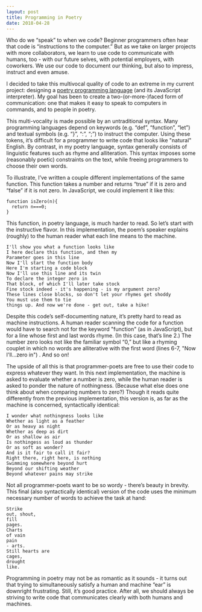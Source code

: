 ```yaml
---
layout: post
title: Programming in Poetry
date: 2018-04-28
---
```


Who do we “speak” to when we code? Beginner programmers often hear that code is “instructions to the computer.” But as we take on larger projects with more collaborators, we learn to use code to communicate with humans, too - with our future selves, with potential employers, with coworkers. We use our code to document our thinking, but also to impress, instruct and even amuse.

I decided to take this multivocal quality of code to an extreme in my current project: designing a [poetry programming language](https://github.com/sarahwelzgeselowitz/poetry-lang/) (and its JavaScript interpreter). My goal has been to create a two-(or-more-)faced form of communication: one that makes it easy to speak to computers in commands, and to people in poetry.

This multi-vocality is made possible by an untraditional syntax. Many programming languages depend on keywords (e.g. “def”, “function”, “let”) and textual symbols (e.g. “}”, “:”, “;”) to instruct the computer. Using these tokens, it’s difficult for a programmer to write code that looks like "natural" English. By contrast, in my poetry language, syntax  generally consists of linguistic features such as rhyme and alliteration. This syntax imposes some (reasonably poetic) constraints on the text, while freeing programmers to choose their own words.

To illustrate, I’ve written a couple different implementations of the same function. This function takes a number and returns “true” if it is zero and “false” if it is not zero.  In JavaScript, we could implement it like this:

```
function isZero(n){
  return n===0;
}
```

This function, in poetry language, is much harder to read. So let’s start with the instructive flavor.  In this implementation, the poem’s speaker explains (roughly) to the human reader what each line means to the machine.

```
I'll show you what a function looks like
I here declare this function, and then my
Parameter goes in this line
Now I'll start the function body
Here I'm starting a code block
Now I'll use this line and its twin
To declare the integer zero in
That block, of which I'll later take stock
Fine stock indeed - it's happening - is my argument zero?
These lines close blocks, so don't let your rhymes get shoddy
You must use them to tie
things up. And now we're done - get out, take a hike!
```

Despite this code’s self-documenting nature, it’s pretty hard to read as machine instructions. A human reader scanning the code for a function would have to search not for the keyword "function" (as in JavaScript), but for a line whose first and last words rhyme. (In this case, that’s line 2.) The number zero looks not like the familiar symbol “0,” but like a rhyming couplet in which no words are alliterative with the first word (lines 6-7, "Now I'll...zero in") . And so on!

The upside of all this is that programmer-poets are free to use their code to express whatever they want. In this next implementation, the machine is asked to evaluate whether a number is zero, while the human reader is asked to ponder the nature of nothingness. (Because what else does one think about when comparing numbers to zero?) Though it reads quite differently from the previous implementation, this version is, as far as the machine is concerned, syntactically identical:

```
I wonder what nothingness looks like
Whether as light as a feather
Or as heavy as night
Whether as deep as dirt
Or as shallow as air
Is nothingess as loud as thunder
Or as soft as wonder?
And is it fair to call it fair?
Right there, right here, is nothing
Swimming somewhere beyond hurt
Beyond our shifting weather
Beyond whatever pains may strike
```

Not all programmer-poets want to be so wordy - there’s beauty in brevity. This final (also syntactically identical) version of the code uses the minimum necessary number of words to achieve the task at hand:

```
Strike
out, shout,
fill
pages.
Charts
of vain
pain
- arts.
Still hearts are
cages,
drought
like.
```

Programming in poetry may not be as romantic as it sounds - it turns out that trying to simultaneously satisfy a human and machine “ear” is downright frustrating. Still, it’s good practice. After all, we should always be striving to write code that communicates clearly with both humans and machines.
